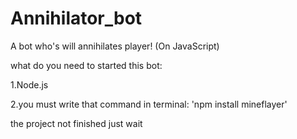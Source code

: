 # Annihilator_bot
A bot who's will annihilates player!  (On JavaScript)

what do you need to started this bot:

1.Node.js

2.you must write that command in terminal: 'npm install mineflayer'



the project not finished just wait
